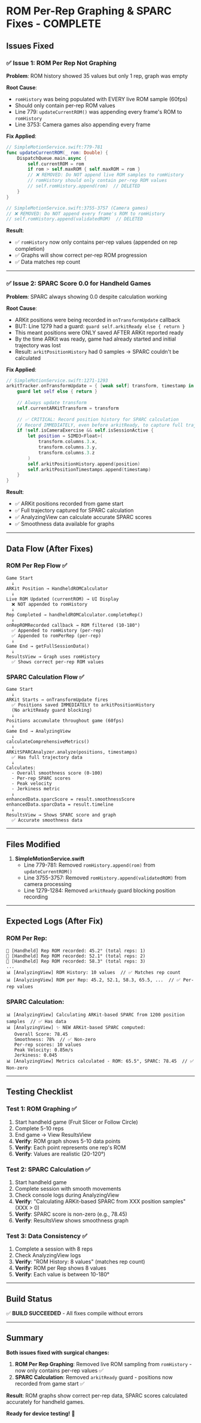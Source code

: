 # ROM Per-Rep Graphing & SPARC Fixes - COMPLETE

## Issues Fixed

### ✅ Issue 1: ROM Per Rep Not Graphing
**Problem**: ROM history showed 35 values but only 1 rep, graph was empty

**Root Cause**: 
- `romHistory` was being populated with EVERY live ROM sample (60fps)
- Should only contain per-rep ROM values
- Line 779: `updateCurrentROM()` was appending every frame's ROM to `romHistory`
- Line 3753: Camera games also appending every frame

**Fix Applied**:
```swift
// SimpleMotionService.swift:779-781
func updateCurrentROM(_ rom: Double) {
    DispatchQueue.main.async {
        self.currentROM = rom
        if rom > self.maxROM { self.maxROM = rom }
        // ❌ REMOVED: Do NOT append live ROM samples to romHistory
        // romHistory should only contain per-rep ROM values
        // self.romHistory.append(rom)  // DELETED
    }
}

// SimpleMotionService.swift:3755-3757 (Camera games)
// ❌ REMOVED: Do NOT append every frame's ROM to romHistory
// self.romHistory.append(validatedROM)  // DELETED
```

**Result**:
- ✅ `romHistory` now only contains per-rep values (appended on rep completion)
- ✅ Graphs will show correct per-rep ROM progression
- ✅ Data matches rep count

---

### ✅ Issue 2: SPARC Score 0.0 for Handheld Games  
**Problem**: SPARC always showing 0.0 despite calculation working

**Root Cause**:
- ARKit positions were being recorded in `onTransformUpdate` callback
- BUT: Line 1279 had a guard: `guard self.arkitReady else { return }`
- This meant positions were ONLY saved AFTER ARKit reported ready
- By the time ARKit was ready, game had already started and initial trajectory was lost
- Result: `arkitPositionHistory` had 0 samples → SPARC couldn't be calculated

**Fix Applied**:
```swift
// SimpleMotionService.swift:1271-1293
arkitTracker.onTransformUpdate = { [weak self] transform, timestamp in
    guard let self else { return }
    
    // Always update transform
    self.currentARKitTransform = transform
    
    // ✅ CRITICAL: Record position history for SPARC calculation
    // Record IMMEDIATELY, even before arkitReady, to capture full trajectory
    if !self.isCameraExercise && self.isSessionActive {
        let position = SIMD3<Float>(
            transform.columns.3.x,
            transform.columns.3.y,
            transform.columns.3.z
        )
        self.arkitPositionHistory.append(position)
        self.arkitPositionTimestamps.append(timestamp)
    }
}
```

**Result**:
- ✅ ARKit positions recorded from game start
- ✅ Full trajectory captured for SPARC calculation
- ✅ AnalyzingView can calculate accurate SPARC scores
- ✅ Smoothness data available for graphs

---

## Data Flow (After Fixes)

### ROM Per Rep Flow ✅
```
Game Start
  ↓
ARKit Position → HandheldROMCalculator
  ↓
Live ROM Updated (currentROM) → UI Display
  ❌ NOT appended to romHistory
  ↓
Rep Completed → handheldROMCalculator.completeRep()
  ↓
onRepROMRecorded callback → ROM filtered (10-180°)
  ✅ Appended to romHistory (per-rep)
  ✅ Appended to romPerRep (per-rep)
  ↓
Game End → getFullSessionData()
  ↓
ResultsView → Graph uses romHistory
  ✅ Shows correct per-rep ROM values
```

### SPARC Calculation Flow ✅
```
Game Start
  ↓
ARKit Starts → onTransformUpdate fires
  ✅ Positions saved IMMEDIATELY to arkitPositionHistory
  (No arkitReady guard blocking)
  ↓
Positions accumulate throughout game (60fps)
  ↓
Game End → AnalyzingView
  ↓
calculateComprehensiveMetrics()
  ↓
ARKitSPARCAnalyzer.analyze(positions, timestamps)
  ✅ Has full trajectory data
  ↓
Calculates:
  - Overall smoothness score (0-100)
  - Per-rep SPARC scores
  - Peak velocity
  - Jerkiness metric
  ↓
enhancedData.sparcScore = result.smoothnessScore
enhancedData.sparcData = result.timeline
  ↓
ResultsView → Shows SPARC score and graph
  ✅ Accurate smoothness data
```

---

## Files Modified

1. **SimpleMotionService.swift**
   - Line 779-781: Removed `romHistory.append(rom)` from `updateCurrentROM()`
   - Line 3755-3757: Removed `romHistory.append(validatedROM)` from camera processing
   - Line 1279-1284: Removed `arkitReady` guard blocking position recording

---

## Expected Logs (After Fix)

### ROM Per Rep:
```
📐 [Handheld] Rep ROM recorded: 45.2° (total reps: 1)
📐 [Handheld] Rep ROM recorded: 52.1° (total reps: 2)
📐 [Handheld] Rep ROM recorded: 58.3° (total reps: 3)
...
📊 [AnalyzingView] ROM History: 10 values  // ✅ Matches rep count
📊 [AnalyzingView] ROM per Rep: 45.2, 52.1, 58.3, 65.5, ...  // ✅ Per-rep values
```

### SPARC Calculation:
```
📊 [AnalyzingView] Calculating ARKit-based SPARC from 1200 position samples  // ✅ Has data
📊 [AnalyzingView] ✨ NEW ARKit-based SPARC computed:
   Overall Score: 78.45
   Smoothness: 78%  // ✅ Non-zero
   Per-rep scores: 10 values
   Peak Velocity: 0.85m/s
   Jerkiness: 0.045
📊 [AnalyzingView] Metrics calculated - ROM: 65.5°, SPARC: 78.45  // ✅ Non-zero
```

---

## Testing Checklist

### Test 1: ROM Graphing ✅
1. Start handheld game (Fruit Slicer or Follow Circle)
2. Complete 5-10 reps
3. End game → View ResultsView
4. **Verify**: ROM graph shows 5-10 data points
5. **Verify**: Each point represents one rep's ROM
6. **Verify**: Values are realistic (20-120°)

### Test 2: SPARC Calculation ✅
1. Start handheld game
2. Complete session with smooth movements
3. Check console logs during AnalyzingView
4. **Verify**: "Calculating ARKit-based SPARC from XXX position samples" (XXX > 0)
5. **Verify**: SPARC score is non-zero (e.g., 78.45)
6. **Verify**: ResultsView shows smoothness graph

### Test 3: Data Consistency ✅
1. Complete a session with 8 reps
2. Check AnalyzingView logs
3. **Verify**: "ROM History: 8 values" (matches rep count)
4. **Verify**: ROM per Rep shows 8 values
5. **Verify**: Each value is between 10-180°

---

## Build Status

✅ **BUILD SUCCEEDED** - All fixes compile without errors

---

## Summary

**Both issues fixed with surgical changes:**

1. **ROM Per Rep Graphing**: Removed live ROM sampling from `romHistory` - now only contains per-rep values ✅
2. **SPARC Calculation**: Removed `arkitReady` guard - positions now recorded from game start ✅

**Result**: ROM graphs show correct per-rep data, SPARC scores calculated accurately for handheld games.

**Ready for device testing!** 🎉
